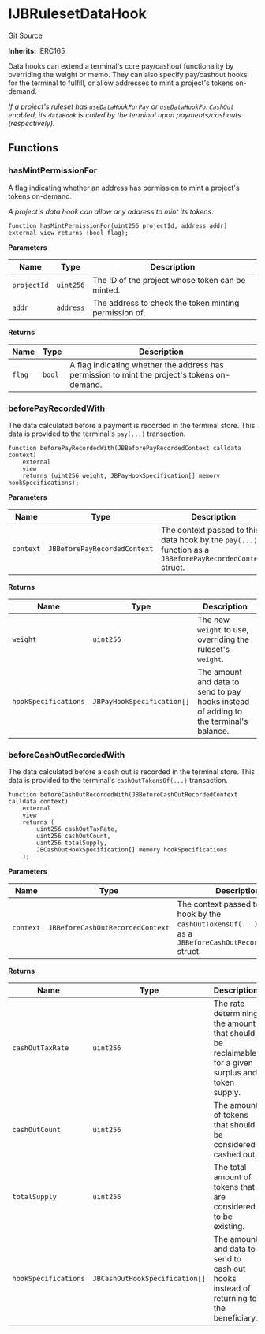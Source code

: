 # IJBRulesetDataHook
[Git Source](https://github.com/Bananapus/nana-core/blob/1fb5688d98a7c6e49f86f6a7e868a61ef4c2409a/src/interfaces/IJBRulesetDataHook.sol)

**Inherits:**
IERC165

Data hooks can extend a terminal's core pay/cashout functionality by overriding the weight or memo. They can
also specify pay/cashout hooks for the terminal to fulfill, or allow addresses to mint a project's tokens on-demand.

*If a project's ruleset has `useDataHookForPay` or `useDataHookForCashOut` enabled, its `dataHook` is called by
the terminal upon payments/cashouts (respectively).*


## Functions
### hasMintPermissionFor

A flag indicating whether an address has permission to mint a project's tokens on-demand.

*A project's data hook can allow any address to mint its tokens.*


```solidity
function hasMintPermissionFor(uint256 projectId, address addr) external view returns (bool flag);
```
**Parameters**

|Name|Type|Description|
|----|----|-----------|
|`projectId`|`uint256`|The ID of the project whose token can be minted.|
|`addr`|`address`|The address to check the token minting permission of.|

**Returns**

|Name|Type|Description|
|----|----|-----------|
|`flag`|`bool`|A flag indicating whether the address has permission to mint the project's tokens on-demand.|


### beforePayRecordedWith

The data calculated before a payment is recorded in the terminal store. This data is provided to the
terminal's `pay(...)` transaction.


```solidity
function beforePayRecordedWith(JBBeforePayRecordedContext calldata context)
    external
    view
    returns (uint256 weight, JBPayHookSpecification[] memory hookSpecifications);
```
**Parameters**

|Name|Type|Description|
|----|----|-----------|
|`context`|`JBBeforePayRecordedContext`|The context passed to this data hook by the `pay(...)` function as a `JBBeforePayRecordedContext` struct.|

**Returns**

|Name|Type|Description|
|----|----|-----------|
|`weight`|`uint256`|The new `weight` to use, overriding the ruleset's `weight`.|
|`hookSpecifications`|`JBPayHookSpecification[]`|The amount and data to send to pay hooks instead of adding to the terminal's balance.|


### beforeCashOutRecordedWith

The data calculated before a cash out is recorded in the terminal store. This data is provided to the
terminal's `cashOutTokensOf(...)` transaction.


```solidity
function beforeCashOutRecordedWith(JBBeforeCashOutRecordedContext calldata context)
    external
    view
    returns (
        uint256 cashOutTaxRate,
        uint256 cashOutCount,
        uint256 totalSupply,
        JBCashOutHookSpecification[] memory hookSpecifications
    );
```
**Parameters**

|Name|Type|Description|
|----|----|-----------|
|`context`|`JBBeforeCashOutRecordedContext`|The context passed to this data hook by the `cashOutTokensOf(...)` function as a `JBBeforeCashOutRecordedContext` struct.|

**Returns**

|Name|Type|Description|
|----|----|-----------|
|`cashOutTaxRate`|`uint256`|The rate determining the amount that should be reclaimable for a given surplus and token supply.|
|`cashOutCount`|`uint256`|The amount of tokens that should be considered cashed out.|
|`totalSupply`|`uint256`|The total amount of tokens that are considered to be existing.|
|`hookSpecifications`|`JBCashOutHookSpecification[]`|The amount and data to send to cash out hooks instead of returning to the beneficiary.|


